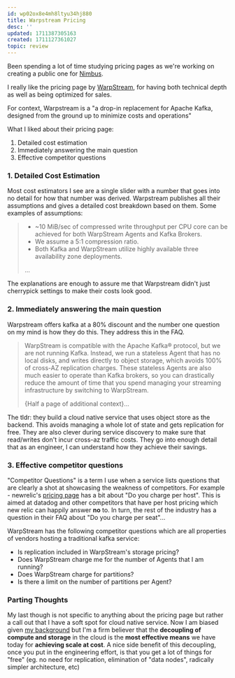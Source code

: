 ```yaml
---
id: wp02ox8e4mh8ltyu34hj880
title: Warpstream Pricing
desc: ''
updated: 1711387305163
created: 1711127361027
topic: review
---
```


Been spending a lot of time studying pricing pages as we're working on creating a public one for [Nimbus](https://nimbus.dev/).

I really like the pricing page by [WarpStream](https://www.warpstream.com/pricing), for having both technical depth as well as being optimized for sales.

For context, Warpstream is a "a drop-in replacement for Apache Kafka, designed from the ground up to minimize costs and operations"

What I liked about their pricing page:

1. Detailed cost estimation
2. Immediately answering the main question
3. Effective competitor questions


### 1. Detailed Cost Estimation

Most cost estimators I see are a single slider with a number that goes into no detail for how that number was derived. Warpstream publishes all their assumptions and gives a detailed cost breakdown based on them. Some examples of assumptions:

> - ~10 MiB/sec of compressed write throughput per CPU core can be achieved for both WarpStream Agents and Kafka Brokers.
> - We assume a 5:1 compression ratio.
> - Both Kafka and WarpStream utilize highly available three availability zone deployments.
> 
> ...

The explanations are enough to assure me that Warpstream didn't just cherrypick settings to make their costs look good. 

### 2. Immediately answering the main question

Warpstream offers kafka at a 80% discount and the number one question on my mind is how they do this. They address this in the FAQ.

> WarpStream is compatible with the Apache Kafka® protocol, but we are not running Kafka. Instead, we run a stateless Agent that has no local disks, and writes directly to object storage, which avoids 100% of cross-AZ replication charges. These stateless Agents are also much easier to operate than Kafka brokers, so you can drastically reduce the amount of time that you spend managing your streaming infrastructure by switching to WarpStream. 
> 
> {Half a page of additional context}...


The tldr: they build a cloud native service that uses object store as the backend. This avoids managing a whole lot of state and gets replication for free. They are also clever during service discovery to make sure that read/writes don't incur cross-az traffic costs. They go into enough detail that as an engineer, I can understand how they achieve their savings.

### 3. Effective competitor questions

"Competitor Questions" is a term I use when a service lists questions that are clearly a shot at showcasing the weakness of competitors. For example - newrelic's [pricing page](https://newrelic.com/pricing) has a bit about "Do you charge per host". This is aimed at datadog and other competitors that have per host pricing which new relic can happily answer **no** to.  In turn, the rest of the industry has a question in their FAQ about "Do you charge per seat"...

WarpStream has the following competitor questions which are all properties of vendors hosting a traditional kafka service:
- Is replication included in WarpStream's storage pricing?
- Does WarpStream charge me for the number of Agents that I am running?
- Does WarpStream charge for partitions?
- Is there a limit on the number of partitions per Agent?

### Parting Thoughts

My last though is not specific to anything about the pricing page but rather a call out that I have a soft spot for cloud native service. Now I am biased given [my background](https://www.linkedin.com/in/kevinslin-nimbus/details/experience/) but I'm a firm believer that the **decoupling of compute and storage** in the cloud is the **most effective means** we have today for **achieving scale at cost**. A nice side benefit of this decoupling, once you put in the engineering effort, is that you get a lot of things for "free" (eg. no need for replication, elimination of "data nodes", radically simpler architecture, etc)
